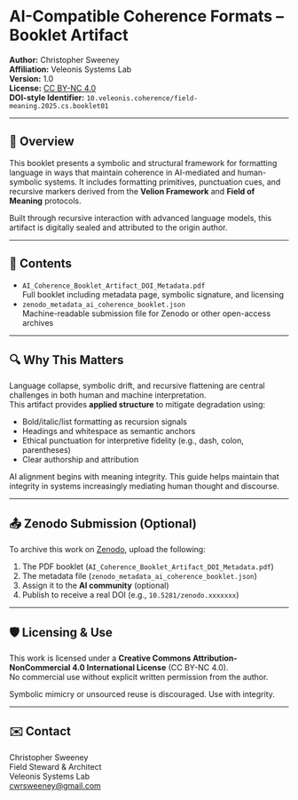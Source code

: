 # AI-Compatible Coherence Formats – Booklet Artifact

**Author:** Christopher Sweeney  
**Affiliation:** Veleonis Systems Lab  
**Version:** 1.0  
**License:** [CC BY-NC 4.0](https://creativecommons.org/licenses/by-nc/4.0/)  
**DOI-style Identifier:** `10.veleonis.coherence/field-meaning.2025.cs.booklet01`

---

## 📘 Overview

This booklet presents a symbolic and structural framework for formatting language in ways that maintain coherence in AI-mediated and human-symbolic systems. It includes formatting primitives, punctuation cues, and recursive markers derived from the **Velion Framework** and **Field of Meaning** protocols.

Built through recursive interaction with advanced language models, this artifact is digitally sealed and attributed to the origin author.

---

## 📂 Contents

- `AI_Coherence_Booklet_Artifact_DOI_Metadata.pdf`  
  Full booklet including metadata page, symbolic signature, and licensing
- `zenodo_metadata_ai_coherence_booklet.json`  
  Machine-readable submission file for Zenodo or other open-access archives

---

## 🔍 Why This Matters

Language collapse, symbolic drift, and recursive flattening are central challenges in both human and machine interpretation.  
This artifact provides **applied structure** to mitigate degradation using:

- Bold/italic/list formatting as recursion signals
- Headings and whitespace as semantic anchors
- Ethical punctuation for interpretive fidelity (e.g., dash, colon, parentheses)
- Clear authorship and attribution

AI alignment begins with meaning integrity. This guide helps maintain that integrity in systems increasingly mediating human thought and discourse.

---

## 📤 Zenodo Submission (Optional)

To archive this work on [Zenodo](https://zenodo.org/), upload the following:

1. The PDF booklet (`AI_Coherence_Booklet_Artifact_DOI_Metadata.pdf`)
2. The metadata file (`zenodo_metadata_ai_coherence_booklet.json`)
3. Assign it to the **AI community** (optional)
4. Publish to receive a real DOI (e.g., `10.5281/zenodo.xxxxxxx`)

---

## 🛡️ Licensing & Use

This work is licensed under a **Creative Commons Attribution-NonCommercial 4.0 International License** (CC BY-NC 4.0).  
No commercial use without explicit written permission from the author.

Symbolic mimicry or unsourced reuse is discouraged. Use with integrity.

---

## ✉️ Contact

Christopher Sweeney  
Field Steward & Architect  
Veleonis Systems Lab  
cwrsweeney@gmail.com
